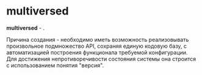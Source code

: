 # multiversed

**multiversed** - .

Причина создания - необходимо иметь возможность реализовывать произвольное подмножество API, сохраняя единую кодовую базу, с автоматизацией построения функционала требуемой конфигурации. Для достижения непротиворечивости состояния системы она строится с использованием понятия "версия".
